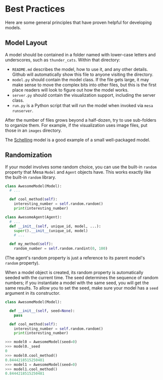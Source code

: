 # Best Practices

Here are some general principles that have proven helpful for developing models.

## Model Layout

A model should be contained in a folder named with lower-case letters and
underscores, such as `thunder_cats`. Within that directory:

- `README.md` describes the model, how to use it, and any other details.
  Github will automatically show this file to anyone visiting the directory.
- `model.py` should contain the model class.  If the file gets large, it may
  make sense to move the complex bits into other files, but this is the first
  place readers will look to figure out how the model works.
- `server.py` should contain the visualization support, including the server
  class.
- `run.py` is a Python script that will run the model when invoked via
  `mesa runserver`.

After the number of files grows beyond a half-dozen, try to use sub-folders to
organize them. For example, if the visualization uses image files, put those in
an `images` directory.

The [Schelling](https://github.com/projectmesa/mesa-examples/tree/main/examples/schelling) model is
a good example of a small well-packaged model.

## Randomization

If your model involves some random choice, you can use the built-in `random`
property that Mesa `Model` and `Agent` objects have. This works exactly
like the built-in `random` library.

```python
class AwesomeModel(Model):
  # ...

  def cool_method(self):
    interesting_number = self.random.random()
    print(interesting_number)

class AwesomeAgent(Agent):
  # ...
  def __init__(self, unique_id, model, ...):
    super().__init__(unique_id, model)
    # ...

  def my_method(self):
    random_number = self.random.randint(0, 100)
```

(The agent's random property is just a reference to its parent model's
`random` property).

When a model object is created, its random property is automatically seeded
with the current time. The seed determines the sequence of random numbers; if
you instantiate a model with the same seed, you will get the same results.
To allow you to set the seed, make sure your model has a `seed` argument in its
constructor.

```python
class AwesomeModel(Model):

  def __init__(self, seed=None):
    pass

  def cool_method(self):
    interesting_number = self.random.random()
    print(interesting_number)

>>> model0 = AwesomeModel(seed=0)
>>> model0._seed
0
>>> model0.cool_method()
0.8444218515250481
>>> model1 = AwesomeModel(seed=0)
>>> model1.cool_method()
0.8444218515250481
```
